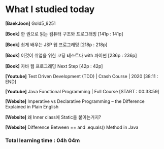<h1>What I studied today</h1>

<strong>[BaekJoon]</strong> Gold5_9251

<strong>[Book]</strong> 한 권으로 읽는 컴퓨터 구조와 프로그래밍 [141p : 141p]

<strong>[Book]</strong> 쉽게 배우는 JSP 웹 프로그래밍 [218p : 218p]

<strong>[Book]</strong> 이것이 취업을 위한 코딩 테스트다 with 파이썬 [236p : 236p]

<strong>[Book]</strong> 자바 웹 프로그래밍 Next Step [42p : 42p]

<strong>[Youtube]</strong> Test Driven Development (TDD) | Crash Course | 2020 [38:11 : END]

<strong>[Youtube]</strong> Java Functional Programming | Full Course [START : 00:33:59]

<strong>[Website]</strong> Imperative vs Declarative Programming – the Difference Explained in Plain English

<strong>[Website]</strong> 왜 Inner class에 Static을 붙이는거지?

<strong>[Website]</strong> Difference Between == and .equals() Method in Java

<h3>Total learning time : 04h 04m</h3>